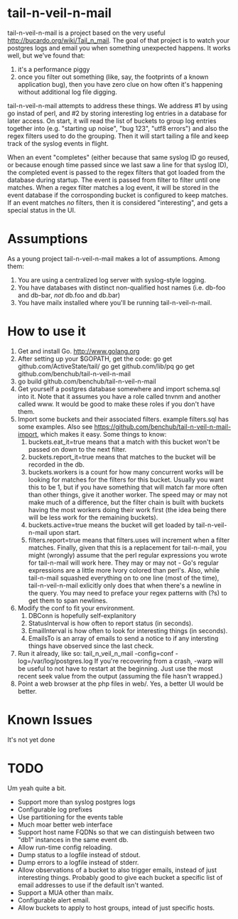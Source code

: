 tail-n-veil-n-mail
==================
tail-n-veil-n-mail is a project based on the very useful http://bucardo.org/wiki/Tail_n_mail.
The goal of that project is to watch your postgres logs and email you when something 
unexpected happens. It works well, but we've found that:

1. it's a performance piggy
2. once you filter out something (like, say, the footprints of a known application bug), 
   then you have zero clue on how often it's happening without additional log file digging.

tail-n-veil-n-mail attempts to address these things. We address #1 by using go instad of 
perl, and #2 by storing interesting log entries in a database for later access. On start, 
it will read the list of buckets to group log entries together into (e.g. "starting up 
noise", "bug 123", "utf8 errors") and also the regex filters used to do the grouping. 
Then it will start tailing a file and keep track of the syslog events in flight. 

When an event "completes" (either because that same syslog ID go reused, or because
enough time passed since we last saw a line for that syslog ID), the completed event is 
passed to the regex filters that got loaded from the database during startup. The event
is passed from filter to filter until one matches. When a regex filter matches a log event, 
it will be stored in the event database if the corrosponding bucket is configured to keep 
matches. If an event matches *no* filters, then it is considered "interesting", and gets
a special status in the UI.

Assumptions
===========
As a young project tail-n-veil-n-mail makes a lot of assumptions. Among them:

1. You are using a centralized log server with syslog-style logging.
2. You have databases with distinct non-qualified host names (i.e. db-foo and db-bar, 
   *not* db.foo and db.bar)
3. You have mailx installed where you'll be running tail-n-veil-n-mail.

How to use it
=============
1. Get and install Go. http://www.golang.org
2. After setting up your $GOPATH, get the code:
  go get github.com/ActiveState/tail/
  go get github.com/lib/pq
  go get github.com/benchub/tail-n-veil-n-mail
3. go build github.com/benchub/tail-n-veil-n-mail
4. Get yourself a postgres database somewhere and import schema.sql into it. Note that it
   assumes you have a role called tnvnm and another called www. It would be good to make 
   these roles if you don't have them.
6. Import some buckets and their associated filters. example filters.sql has some examples.
   Also see https://github.com/benchub/tail-n-veil-n-mail-import, which makes it easy. 
   Some things to know:
   1. buckets.eat_it=true means that a match with this bucket won't be passed on down to
      the next filter.
   2. buckets.report_it=true means that matches to the bucket will be recorded in the db.
   3. buckets.workers is a count for how many concurrent works will be looking for matches
      for the filters for this bucket. Usually you want this to be 1, but if you have 
      something that will match far more often than other things, give it another worker.
      The speed may or may not make much of a difference, but the filter chain is built 
      with buckets having the most workers doing their work first (the idea being there
      will be less work for the remaining buckets).
   4. buckets.active=true means the bucket will get loaded by tail-n-veil-n-mail upon 
      start.
   5. filters.report=true means that filters.uses will increment when a filter matches.
   Finally, given that this is a replacement for tail-n-mail, you might (wrongly) assume
   that the perl regular expressions you wrote for tail-n-mail will work here. They may
   or may not - Go's regular expressions are a little more Ivory colored than perl's.
   Also, while tail-n-mail squashed everything on to one line (most of the time),
   tail-n-veil-n-mail exlicitly only does that when there's a newline in the query. You
   may need to preface your regex patterns with (?s) to get them to span newlines.
7. Modify the conf to fit your environment.
   1. DBConn is hopefully self-explanitory
   2. StatusInterval is how often to report status (in seconds).
   3. EmailInterval is how often to look for interesting things (in seconds).
   4. EmailsTo is an array of emails to send a notice to if any intersting things have
      observed since the last check.
8. Run it already, like so: tail_n_veil_n_mail -config=conf -log=/var/log/postgres.log
   If you're recovering from a crash, -warp will be useful to not have to restart at the
   beginning. Just use the most recent seek value from the output (assuming the file 
   hasn't wrapped.)
9. Point a web browser at the php files in web/. Yes, a better UI would be better.

Known Issues
============
It's not yet done

TODO
====
Um yeah quite a bit.

- Support more than syslog postgres logs
- Configurable log prefixes
- Use partitioning for the events table
- Much moar better web interface
- Support host name FQDNs so that we can distinguish between two "db1" instances in the
  same event db.
- Allow run-time config reloading.
- Dump status to a logfile instead of stdout.
- Dump errors to a logfile instead of stderr.
- Allow observations of a bucket to also trigger emails, instead of just interesting things.
  Probably good to give each bucket a specific list of email addresses to use if the
  default isn't wanted.
- Support a MUA other than mailx.
- Configurable alert email.
- Allow buckets to apply to host groups, intead of just specific hosts.

